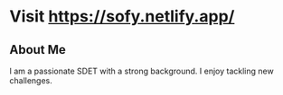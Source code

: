 # Visit https://sofy.netlify.app/

## About Me
I am a passionate SDET with a strong background. I enjoy tackling new challenges.
